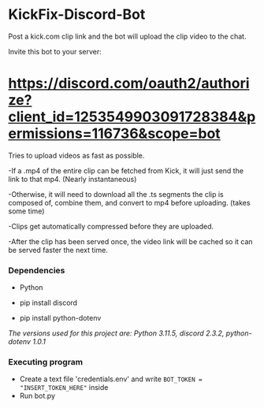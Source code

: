 # KickFix-Discord-Bot

Post a kick.com clip link and the bot will upload the clip video to the chat.

Invite this bot to your server:
# https://discord.com/oauth2/authorize?client_id=1253549903091728384&permissions=116736&scope=bot 

Tries to upload videos as fast as possible.

-If a .mp4 of the entire clip can be fetched from Kick, it will just send the link to that mp4. (Nearly instantaneous)

-Otherwise, it will need to download all the .ts segments the clip is composed of, combine them, and convert to mp4 before uploading. (takes some time)

-Clips get automatically compressed before they are uploaded.

-After the clip has been served once, the video link will be cached so it can be served faster the next time.

### Dependencies

* Python
  
* pip install discord
  
* pip install python-dotenv

*The versions used for this project are: Python 3.11.5, discord 2.3.2, python-dotenv 1.0.1*

### Executing program

- Create a text file 'credentials.env' and write ```BOT_TOKEN = "INSERT_TOKEN_HERE"``` inside
- Run bot.py
